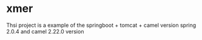 # xmer

Thsi project is a example of the springboot + tomcat + camel version spring 2.0.4 and camel 2.22.0 version 
